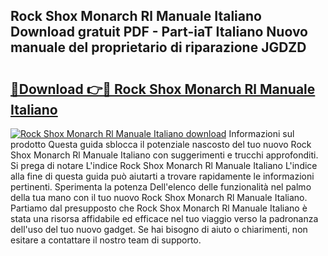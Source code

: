 ## Rock Shox Monarch Rl Manuale Italiano Download gratuit PDF - Part-iaT Italiano Nuovo manuale del proprietario di riparazione JGDZD

# <h2><a href="http://dfd5e2.blite.top/?on=Rock+Shox+Monarch+Rl+Manuale+Italiano">🔗Download 👉🔴 Rock Shox Monarch Rl Manuale Italiano</a></h2>

[![Rock Shox Monarch Rl Manuale Italiano download](https://i.imgur.com/lujVjoI.png)](http://dfd5e2.blite.top/?on=Rock+Shox+Monarch+Rl+Manuale+Italiano)
Informazioni sul prodotto Questa guida sblocca il potenziale nascosto del tuo nuovo Rock Shox Monarch Rl Manuale Italiano con suggerimenti e trucchi approfonditi. Si prega di notare L'indice Rock Shox Monarch Rl Manuale Italiano L'indice alla fine di questa guida può aiutarti a trovare rapidamente le informazioni pertinenti. Sperimenta la potenza Dell'elenco delle funzionalità nel palmo della tua mano con il tuo nuovo Rock Shox Monarch Rl Manuale Italiano. Partiamo dal presupposto che Rock Shox Monarch Rl Manuale Italiano è stata una risorsa affidabile ed efficace nel tuo viaggio verso la padronanza dell'uso del tuo nuovo gadget. Se hai bisogno di aiuto o chiarimenti, non esitare a contattare il nostro team di supporto.
